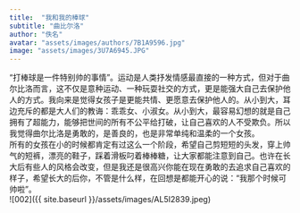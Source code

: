 ```yaml
---
title:  "我和我的棒球"
subtitle: "曲比尔洛"
author: "佚名"
avatar: "assets/images/authors/7B1A9596.jpg"
image: "assets/images/3U7A6945.JPG"
---
```

“打棒球是一件特别帅的事情”。运动是人类抒发情感最直接的一种方式，但对于曲尔比洛而言，这不仅是意种运动、一种玩耍社交的方式，更是能强大自己去保护他人的方式。我向来是觉得女孩子是更能共情、更愿意去保护他人的。从小到大，耳边充斥的都是大人们的教诲：乖乖女、小淑女。从小到大，最容易幻想的就是自己拥有了超能力，能够把世间的所有不公平给打破，让自己喜欢的人不受欺负。所以我觉得曲尔比洛是勇敢的，是善良的，也是非常单纯和温柔的一个女孩。  
所有的女孩在小的时候都肯定有过这么一个阶段，希望自己剪短短的头发，穿上帅气的短裤，漂亮的鞋子，踩着滑板叼着棒棒糖，让大家都能注意到自己。也许在长大后有些人的风格会改变，但是我还是很高兴你能在现在勇敢的去追求自己喜欢的样子，希望长大的后你，不管是什么样，在回想是都能开心的说：“我那个时候可帅啦”。  
![002]({{ site.baseurl }}/assets/images/AL5I2839.jpeg)
